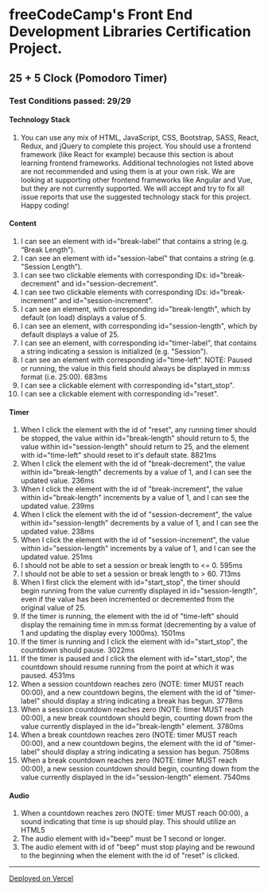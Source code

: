 # freeCodeCamp's Front End Development Libraries Certification Project.
## 25 + 5 Clock (Pomodoro Timer)
### Test Conditions passed: 29/29
#### Technology Stack
1. You can use any mix of HTML, JavaScript, CSS, Bootstrap, SASS, React, Redux, and jQuery to complete this project. You should use a frontend framework (like React for example) because this section is about learning frontend frameworks. Additional technologies not listed above are not recommended and using them is at your own risk. We are looking at supporting other frontend frameworks like Angular and Vue, but they are not currently supported. We will accept and try to fix all issue reports that use the suggested technology stack for this project. Happy coding!
#### Content
1. I can see an element with id="break-label" that contains a string (e.g. “Break Length”).
2. I can see an element with id="session-label" that contains a string (e.g. "Session Length”).
3. I can see two clickable elements with corresponding IDs: id="break-decrement" and id="session-decrement".
4. I can see two clickable elements with corresponding IDs: id="break-increment" and id="session-increment".
5. I can see an element, with corresponding id="break-length", which by default (on load) displays a value of 5.
6. I can see an element, with corresponding id="session-length", which by default displays a value of 25.
7. I can see an element, with corresponding id="timer-label", that contains a string indicating a session is initialized (e.g. "Session").
8. I can see an element with corresponding id="time-left". NOTE: Paused or running, the value in this field should always be displayed in mm:ss format (i.e. 25:00). 683ms
9. I can see a clickable element with corresponding id="start_stop".
10. I can see a clickable element with corresponding id="reset".
#### Timer
1. When I click the element with the id of "reset", any running timer should be stopped, the value within id="break-length" should return to 5, the value within id="session-length" should return to 25, and the element with id="time-left" should reset to it's default state. 8821ms
2. When I click the element with the id of "break-decrement", the value within id="break-length" decrements by a value of 1, and I can see the updated value. 236ms
3. When I click the element with the id of "break-increment", the value within id="break-length" increments by a value of 1, and I can see the updated value. 239ms
4. When I click the element with the id of "session-decrement", the value within id="session-length" decrements by a value of 1, and I can see the updated value. 238ms
5. When I click the element with the id of "session-increment", the value within id="session-length" increments by a value of 1, and I can see the updated value. 251ms
6. I should not be able to set a session or break length to <= 0. 595ms
7. I should not be able to set a session or break length to > 60. 713ms
8. When I first click the element with id="start_stop", the timer should begin running from the value currently displayed in id="session-length", even if the value has been incremented or decremented from the original value of 25.
9. If the timer is running, the element with the id of "time-left" should display the remaining time in mm:ss format (decrementing by a value of 1 and updating the display every 1000ms). 1501ms
10. If the timer is running and I click the element with id="start_stop", the countdown should pause. 3022ms
11. If the timer is paused and I click the element with id="start_stop", the countdown should resume running from the point at which it was paused. 4531ms
12. When a session countdown reaches zero (NOTE: timer MUST reach 00:00), and a new countdown begins, the element with the id of "timer-label" should display a string indicating a break has begun. 3778ms
13. When a session countdown reaches zero (NOTE: timer MUST reach 00:00), a new break countdown should begin, counting down from the value currently displayed in the id="break-length" element. 3780ms
14. When a break countdown reaches zero (NOTE: timer MUST reach 00:00), and a new countdown begins, the element with the id of "timer-label" should display a string indicating a session has begun. 7508ms
15. When a break countdown reaches zero (NOTE: timer MUST reach 00:00), a new session countdown should begin, counting down from the value currently displayed in the id="session-length" element. 7540ms
#### Audio
1. When a countdown reaches zero (NOTE: timer MUST reach 00:00), a sound indicating that time is up should play. This should utilize an HTML5 <audio> tag and have a corresponding id="beep". 3947ms
2. The audio element with id="beep" must be 1 second or longer.
3. The audio element with id of "beep" must stop playing and be rewound to the beginning when the element with the id of "reset" is clicked.

*** 
[Deployed on Vercel](https://pomodoro-timer-by-imvbhargav.vercel.app)